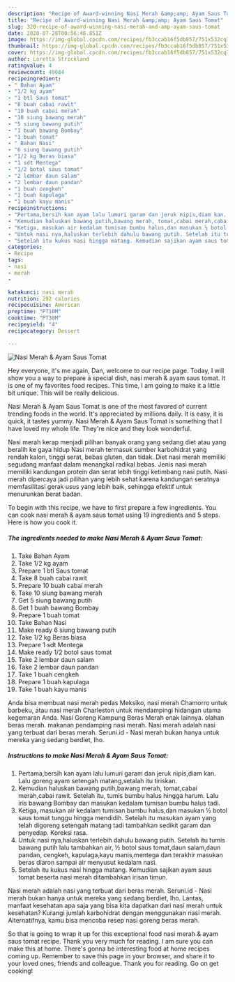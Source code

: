 ```yaml
---
description: "Recipe of Award-winning Nasi Merah &amp;amp; Ayam Saus Tomat"
title: "Recipe of Award-winning Nasi Merah &amp;amp; Ayam Saus Tomat"
slug: 320-recipe-of-award-winning-nasi-merah-and-amp-ayam-saus-tomat
date: 2020-07-28T00:56:48.851Z
image: https://img-global.cpcdn.com/recipes/fb3ccab16f5db857/751x532cq70/nasi-merah-ayam-saus-tomat-foto-resep-utama.jpg
thumbnail: https://img-global.cpcdn.com/recipes/fb3ccab16f5db857/751x532cq70/nasi-merah-ayam-saus-tomat-foto-resep-utama.jpg
cover: https://img-global.cpcdn.com/recipes/fb3ccab16f5db857/751x532cq70/nasi-merah-ayam-saus-tomat-foto-resep-utama.jpg
author: Loretta Strickland
ratingvalue: 4
reviewcount: 49684
recipeingredient:
- " Bahan Ayam"
- "1/2 kg ayam"
- "1 btl Saus tomat"
- "8 buah cabai rawit"
- "10 buah cabai merah"
- "10 siung bawang merah"
- "5 siung bawang putih"
- "1 buah bawang Bombay"
- "1 buah tomat"
- " Bahan Nasi"
- "6 siung bawang putih"
- "1/2 kg Beras biasa"
- "1 sdt Mentega"
- "1/2 botol saus tomat"
- "2 lembar daun salam"
- "2 lembar daun pandan"
- "1 buah cengkeh"
- "1 buah kapulaga"
- "1 buah kayu manis"
recipeinstructions:
- "Pertama,bersih kan ayam lalu lumuri garam dan jeruk nipis,diam kan. Lalu goreng ayam setengah matang,setalah itu tiriskan."
- "Kemudian haluskan bawang putih,bawang merah, tomat,cabai merah,cabai rawit. Setelah itu, tumis bumbu halus hingga harum. Lalu iris bawang Bombay dan masukan kedalam tumisan bumbu halus tadi."
- "Ketiga, masukan air kedalam tumisan bumbu halus,dan masukan ½ botol saus tomat tunggu hingga mendidih. Setelah itu masukan ayam yang telah digoreng setengah matang tadi tambahkan sedikit garam dan penyedap. Koreksi rasa."
- "Untuk nasi nya,haluskan terlebih dahulu bawang putih. Setelah itu tumis bawang putih lalu tambahkan air, ½ botol saus tomat,daun salam,daun pandan, cengkeh, kapulaga,kayu manis,mentega dan terakhir masukan beras diaron sampai air menyusut kedalam nasi."
- "Setelah itu kukus nasi hingga matang. Kemudian sajikan ayam saus tomat beserta nasi merah ditambahkan irisan timun."
categories:
- Recipe
tags:
- nasi
- merah
- 

katakunci: nasi merah  
nutrition: 292 calories
recipecuisine: American
preptime: "PT10M"
cooktime: "PT30M"
recipeyield: "4"
recipecategory: Dessert

---
```



![Nasi Merah &amp; Ayam Saus Tomat](https://img-global.cpcdn.com/recipes/fb3ccab16f5db857/751x532cq70/nasi-merah-ayam-saus-tomat-foto-resep-utama.jpg)

Hey everyone, it's me again, Dan, welcome to our recipe page. Today, I will show you a way to prepare a special dish, nasi merah &amp; ayam saus tomat. It is one of my favorites food recipes. This time, I am going to make it a little bit unique. This will be really delicious.

Nasi Merah &amp; Ayam Saus Tomat is one of the most favored of current trending foods in the world. It's appreciated by millions daily. It is easy, it is quick, it tastes yummy. Nasi Merah &amp; Ayam Saus Tomat is something that I have loved my whole life. They're nice and they look wonderful.

Nasi merah kerap menjadi pilihan banyak orang yang sedang diet atau yang beralih ke gaya hidup Nasi merah termasuk sumber karbohidrat yang rendah kalori, tinggi serat, bebas gluten, dan tidak. Diet nasi merah memiliki segudang manfaat dalam menangkal radikal bebas. Jenis nasi merah memiliki kandungan protein dan serat lebih tinggi ketimbang nasi putih. Nasi merah dipercaya jadi pilihan yang lebih sehat karena kandungan seratnya memfasilitasi gerak usus yang lebih baik, sehingga efektif untuk menurunkan berat badan.


To begin with this recipe, we have to first prepare a few ingredients. You can cook nasi merah &amp; ayam saus tomat using 19 ingredients and 5 steps. Here is how you cook it.

<!--inarticleads1-->

##### The ingredients needed to make Nasi Merah &amp; Ayam Saus Tomat:

1. Take  Bahan Ayam
1. Take 1/2 kg ayam
1. Prepare 1 btl Saus tomat
1. Take 8 buah cabai rawit
1. Prepare 10 buah cabai merah
1. Take 10 siung bawang merah
1. Get 5 siung bawang putih
1. Get 1 buah bawang Bombay
1. Prepare 1 buah tomat
1. Take  Bahan Nasi
1. Make ready 6 siung bawang putih
1. Take 1/2 kg Beras biasa
1. Prepare 1 sdt Mentega
1. Make ready 1/2 botol saus tomat
1. Take 2 lembar daun salam
1. Take 2 lembar daun pandan
1. Take 1 buah cengkeh
1. Prepare 1 buah kapulaga
1. Take 1 buah kayu manis


Anda bisa membuat nasi merah pedas Meksiko, nasi merah Chamorro untuk barbeku, atau nasi merah Charleston untuk mendampingi hidangan utama kegemaran Anda. Nasi Goreng Kampung Beras Merah enak lainnya. olahan beras merah. makanan pendamping nasi merah. Nasi merah adalah nasi yang terbuat dari beras merah. Seruni.id - Nasi merah bukan hanya untuk mereka yang sedang berdiet, lho. 

<!--inarticleads2-->

##### Instructions to make Nasi Merah &amp; Ayam Saus Tomat:

1. Pertama,bersih kan ayam lalu lumuri garam dan jeruk nipis,diam kan. Lalu goreng ayam setengah matang,setalah itu tiriskan.
1. Kemudian haluskan bawang putih,bawang merah, tomat,cabai merah,cabai rawit. Setelah itu, tumis bumbu halus hingga harum. Lalu iris bawang Bombay dan masukan kedalam tumisan bumbu halus tadi.
1. Ketiga, masukan air kedalam tumisan bumbu halus,dan masukan ½ botol saus tomat tunggu hingga mendidih. Setelah itu masukan ayam yang telah digoreng setengah matang tadi tambahkan sedikit garam dan penyedap. Koreksi rasa.
1. Untuk nasi nya,haluskan terlebih dahulu bawang putih. Setelah itu tumis bawang putih lalu tambahkan air, ½ botol saus tomat,daun salam,daun pandan, cengkeh, kapulaga,kayu manis,mentega dan terakhir masukan beras diaron sampai air menyusut kedalam nasi.
1. Setelah itu kukus nasi hingga matang. Kemudian sajikan ayam saus tomat beserta nasi merah ditambahkan irisan timun.


Nasi merah adalah nasi yang terbuat dari beras merah. Seruni.id - Nasi merah bukan hanya untuk mereka yang sedang berdiet, lho. Lantas, manfaat kesehatan apa saja yang bisa kita dapatkan dari nasi merah untuk kesehatan? Kurangi jumlah karbohidrat dengan menggunakan nasi merah. Alternatifnya, kamu bisa mencoba resep nasi goreng beras merah. 

So that is going to wrap it up for this exceptional food nasi merah &amp; ayam saus tomat recipe. Thank you very much for reading. I am sure you can make this at home. There's gonna be interesting food at home recipes coming up. Remember to save this page in your browser, and share it to your loved ones, friends and colleague. Thank you for reading. Go on get cooking!
